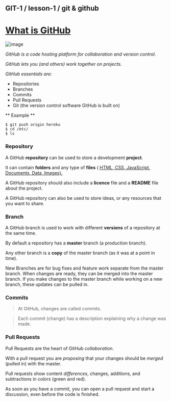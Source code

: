 ## GIT-1 / lesson-1 / git & github


# [What is GitHub](https://www.w3schools.com/whatis/whatis_github.asp)

![image](https://github.com/user-attachments/assets/06a50891-08c0-443b-a12f-a68b8c0c318f)

*GitHub is a code hosting platform for collaboration and version control.*

*GitHub lets you (and others) work together on projects.*

*GitHub essentials are:*
- Repositories
- Branches
- Commits
- Pull Requests
- Git (the version control software GitHub is built on)

** Example **

```
$ git push origin heroku
$ cd /etc/
$ ls
```

### Repository

A GitHub **repository** can be used to store a development **project**.

It can contain **folders** and any type of **files** ( <ins>HTML,  </int> <ins>CSS,  </int> <ins>JavaScript,  </int> <ins>Documents,  </int> <ins>Data,  </int> <ins> Images</int>).

A GitHub repository should also include a **licence** file and a __README__ file about the project.

A GitHub repository can also be used to store ideas, or any resources that you want to share.

### Branch

A GitHub branch is used to work with different **versions** of a repository at the same time. 

By default a repository has a **master** branch (a production branch).

Any other branch is a **copy** of the master branch (as it was at a point in time).

New Branches are for bug fixes and feature work separate from the master branch. When changes are ready, they can be merged into the master branch. If you make changes to the master branch while working on a new branch, these updates can be pulled in.

### Commits

> At GitHub, changes are called commits.

> Each commit (change) has a description explaining why a change was made.


### Pull Requests

Pull Requests are the heart of GitHub _collaboration._

With a pull request you are _proposing_ that your changes should be _merged_ (pulled in) with the master.

Pull requests show content _differences_, changes, additions, and subtractions in _colors_ (green and red).

As soon as you have a commit, you can open a pull request and start a discussion, even before the code is finished.
